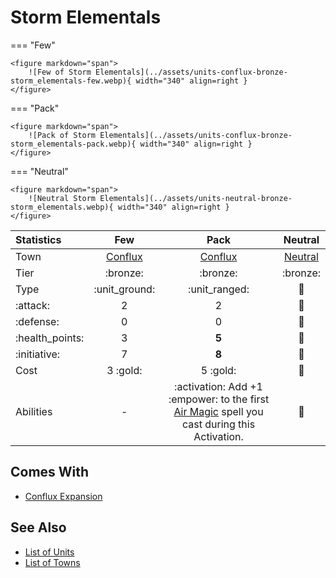 # Storm Elementals

=== "Few"

    <figure markdown="span">
        ![Few of Storm Elementals](../assets/units-conflux-bronze-storm_elementals-few.webp){ width="340" align=right }
    </figure>

=== "Pack"

    <figure markdown="span">
        ![Pack of Storm Elementals](../assets/units-conflux-bronze-storm_elementals-pack.webp){ width="340" align=right }
    </figure>

=== "Neutral"

    <figure markdown="span">
        ![Neutral Storm Elementals](../assets/units-neutral-bronze-storm_elementals.webp){ width="340" align=right }
    </figure>


| Statistics | Few | Pack | Neutral |
| :--- | :---: | :---: | :---: |
| Town | [Conflux](../towns/conflux.md) | [Conflux](../towns/conflux.md) | [Neutral](../towns/neutral.md) |
| Tier | :bronze: | :bronze: | :bronze: |
| Type | :unit_ground: | :unit_ranged: | 🚧 |
| :attack: | 2 | 2 | 🚧 |
| :defense: | 0 | 0 | 🚧 |
| :health_points: | 3 | **5** | 🚧 |
| :initiative: | 7 | **8** | 🚧 |
| Cost | 3 :gold: | 5 :gold: | 🚧 |
| Abilities | - | :activation: Add +1 :empower: to the first [Air Magic](../spells/school_of_air_magic.md) spell you cast during this Activation. | 🚧 |


## Comes With

- [Conflux Expansion](../content.md)


## See Also

- [List of Units](index.md)
- [List of Towns](../towns/index.md)